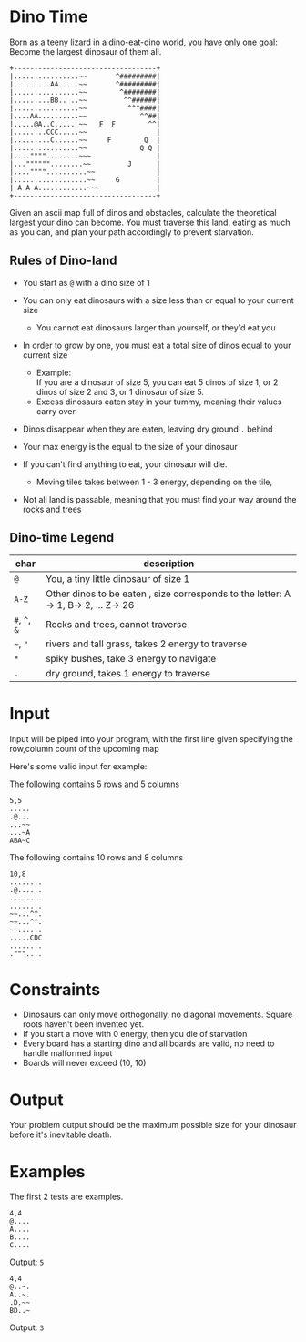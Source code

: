 # Dino Time

Born as a teeny lizard in a dino-eat-dino world, you have only one goal: Become the largest dinosaur of them all.

```
+-----------------------------------+
|................~~       ^#########|
|.........AA.....~~       ^#########|
|................~~        ^########|
|.........BB.. ..~~         ^^######|
|................~~          ^^^####|
|....AA..........~~             ^^##|
|.....@A..C..... ~~   F  F        ^^|
|........CCC.....~~                 |
|.........C......~~     F        Q  |
|................~~             Q Q |
|....""""........~~~                |
|...""""""........~~         J      |
|....""""..........~~               |
|..................~~     G         |
| A A A............~~~              |
+-----------------------------------+
```

Given an ascii map full of dinos and obstacles, calculate the theoretical largest your dino can become. You must traverse
this land, eating as much as you can, and plan your path accordingly to prevent starvation.

## Rules of Dino-land

- You start as `@` with a dino size of 1
- You can only eat dinosaurs with a size less than or equal to your current size
  - You cannot eat dinosaurs larger than yourself, or they'd eat you
- In order to grow by one, you must eat a total size of dinos equal to your current size

  - Example: \
     If you are a dinosaur of size 5, you can eat 5 dinos of size 1, or 2 dinos of size 2 and 3, or 1 dinosaur of size 5.
  - Excess dinosaurs eaten stay in your tummy, meaning their values carry over.

- Dinos disappear when they are eaten, leaving dry ground `.` behind
- Your max energy is the equal to the size of your dinosaur
- If you can't find anything to eat, your dinosaur will die.
  - Moving tiles takes between 1 - 3 energy, depending on the tile,
- Not all land is passable, meaning that you must find your way around the rocks and trees

## Dino-time Legend

| char          | description                                                                         |
| ------------- | ----------------------------------------------------------------------------------- |
| `@`           | You, a tiny little dinosaur of size 1                                               |
| `A-Z`         | Other dinos to be eaten , size corresponds to the letter: A -> 1, B-> 2, ... Z-> 26 |
| `#`, `^`, `&` | Rocks and trees, cannot traverse                                                    |
| `~`, `"`      | rivers and tall grass, takes 2 energy to traverse                                   |
| `*`           | spiky bushes, take 3 energy to navigate                                             |
| `.`           | dry ground, takes 1 energy to traverse                                              |

# Input

Input will be piped into your program, with the first line given specifying the row,column count of the upcoming map

Here's some valid input for example:

The following contains 5 rows and 5 columns

```
5,5
.....
.@...
...~~
...~A
ABA~C
```

The following contains 10 rows and 8 columns

```
10,8
........
.@......
........
........
~~...^^.
~~...^^.
~~......
.....CDC
........
."""....
```

# Constraints

- Dinosaurs can only move orthogonally, no diagonal movements. Square roots haven't been invented yet.
- If you start a move with 0 energy, then you die of starvation
- Every board has a starting dino and all boards are valid, no need to handle malformed input
- Boards will never exceed (10, 10)

# Output

Your problem output should be the maximum possible size for your dinosaur before it's inevitable death.

# Examples

The first 2 tests are examples.

```
4,4
@....
A....
B....
C....
```

Output: `5`

```
4,4
@..~.
A..~.
.D.~~
BD..~
```

Output: `3`
